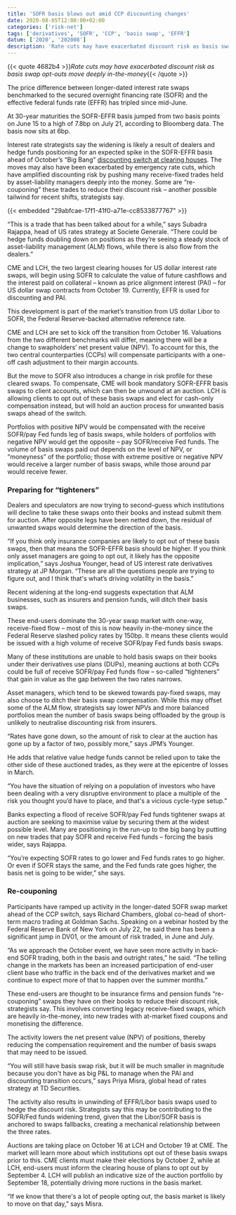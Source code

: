 ```yaml
---
title: 'SOFR basis blows out amid CCP discounting changes'
date: 2020-08-05T12:00:00+02:00
categories: ['risk-net']
tags: ['derivatives', 'SOFR', 'CCP', 'basis swap', 'EFFR']
datum: ['2020', '202008']
description: 'Rate cuts may have exacerbated discount risk as basis swap opt-outs move deeply in-the-money'
---
```


{{< quote 4682b4 >}}_Rate cuts may have exacerbated discount risk as basis swap opt-outs move deeply in-the-money_{{< /quote >}}

The price difference between longer-dated interest rate swaps benchmarked to the secured overnight financing rate (SOFR) and the effective federal funds rate (EFFR) has tripled since mid-June.

At 30-year maturities the SOFR-EFFR basis jumped from two basis points on June 15 to a high of 7.8bp on July 21, according to Bloomberg data. The basis now sits at 6bp.

Interest rate strategists say the widening is likely a result of dealers and hedge funds positioning for an expected spike in the SOFR-EFFR basis ahead of October’s “Big Bang” [discounting switch at clearing houses](https://www.risk.net/derivatives/6868566/lch-plans-october-2020-sofr-discounting-switch). The moves may also have been exacerbated by emergency rate cuts, which have amplified discounting risk by pushing many receive-fixed trades held by asset-liability managers deeply into the money. Some are “re-couponing” these trades to reduce their discount risk – another possible tailwind for recent shifts, strategists say.

{{< embedded "29abfcae-17f1-41f0-a71e-cc8533877767" >}}

“This is a trade that has been talked about for a while,” says Subadra Rajappa, head of US rates strategy at Societe Generale. “There could be hedge funds doubling down on positions as they’re seeing a steady stock of asset-liability management (ALM) flows, while there is also flow from the dealers.”

CME and LCH, the two largest clearing houses for US dollar interest rate swaps, will begin using SOFR to calculate the value of future cashflows and the interest paid on collateral – known as price alignment interest (PAI) – for US dollar swap contracts from October 19. Currently, EFFR is used for discounting and PAI.

This development is part of the market’s transition from US dollar Libor to SOFR, the Federal Reserve-backed alternative reference rate.

CME and LCH are set to kick off the transition from October 16. Valuations from the two different benchmarks will differ, meaning there will be a change to swapholders’ net present value (NPV). To account for this, the two central counterparties (CCPs) will compensate participants with a one-off cash adjustment to their margin accounts.

But the move to SOFR also introduces a change in risk profile for these cleared swaps. To compensate, CME will book mandatory SOFR-EFFR basis swaps to client accounts, which can then be unwound at an auction. LCH is allowing clients to opt out of these basis swaps and elect for cash-only compensation instead, but will hold an auction process for unwanted basis swaps ahead of the switch.

Portfolios with positive NPV would be compensated with the receive SOFR/pay Fed funds leg of basis swaps, while holders of portfolios with negative NPV would get the opposite – pay SOFR/receive Fed funds. The volume of basis swaps paid out depends on the level of NPV, or “moneyness” of the portfolio; those with extreme positive or negative NPV would receive a larger number of basis swaps, while those around par would receive fewer.

### Preparing for “tighteners”

Dealers and speculators are now trying to second-guess which institutions will decline to take these swaps onto their books and instead submit them for auction. After opposite legs have been netted down, the residual of unwanted swaps would determine the direction of the basis.

“If you think only insurance companies are likely to opt out of these basis swaps, then that means the SOFR-EFFR basis should be higher. If you think only asset managers are going to opt out, it likely has the opposite implication,” says Joshua Younger, head of US interest rate derivatives strategy at JP Morgan. “These are all the questions people are trying to figure out, and I think that's what’s driving volatility in the basis.”

Recent widening at the long-end suggests expectation that ALM businesses, such as insurers and pension funds, will ditch their basis swaps.

These end-users dominate the 30-year swap market with one-way, receive-fixed flow – most of this is now heavily in-the-money since the Federal Reserve slashed policy rates by 150bp. It means these clients would be issued with a high volume of receive SOFR/pay Fed funds basis swaps.

Many of these institutions are unable to hold basis swaps on their books under their derivatives use plans (DUPs), meaning auctions at both CCPs could be full of receive SOFR/pay Fed funds flow – so-called “tighteners” that gain in value as the gap between the two rates narrows.

Asset managers, which tend to be skewed towards pay-fixed swaps, may also choose to ditch their basis swap compensation. While this may offset some of the ALM flow, strategists say lower NPVs and more balanced portfolios mean the number of basis swaps being offloaded by the group is unlikely to neutralise discounting risk from insurers.

“Rates have gone down, so the amount of risk to clear at the auction has gone up by a factor of two, possibly more,” says JPM’s Younger.

He adds that relative value hedge funds cannot be relied upon to take the other side of these auctioned trades, as they were at the epicentre of losses in March.

“You have the situation of relying on a population of investors who have been dealing with a very disruptive environment to place a multiple of the risk you thought you’d have to place, and that's a vicious cycle-type setup.”

Banks expecting a flood of receive SOFR/pay Fed funds tightener swaps at auction are seeking to maximise value by securing them at the widest possible level. Many are positioning in the run-up to the big bang by putting on new trades that pay SOFR and receive Fed funds – forcing the basis wider, says Rajappa.

“You’re expecting SOFR rates to go lower and Fed funds rates to go higher. Or even if SOFR stays the same, and the Fed funds rate goes higher, the basis net is going to be wider,” she says.

### Re-couponing

Participants have ramped up activity in the longer-dated SOFR swap market ahead of the CCP switch, says Richard Chambers, global co-head of short-term macro trading at Goldman Sachs. Speaking on a webinar hosted by the Federal Reserve Bank of New York on July 22, he said there has been a significant jump in DV01, or the amount of risk traded, in June and July.

“As we approach the October event, we have seen more activity in back-end SOFR trading, both in the basis and outright rates,” he said. “The telling change in the markets has been an increased participation of end-user client base who traffic in the back end of the derivatives market and we continue to expect more of that to happen over the summer months.”

These end-users are thought to be insurance firms and pension funds “re-couponing” swaps they have on their books to reduce their discount risk, strategists say. This involves converting legacy receive-fixed swaps, which are heavily in-the-money, into new trades with at-market fixed coupons and monetising the difference.

The activity lowers the net present value (NPV) of positions, thereby reducing the compensation requirement and the number of basis swaps that may need to be issued.

“You will still have basis swap risk, but it will be much smaller in magnitude because you don't have as big P&L to manage when the PAI and discounting transition occurs,” says Priya Misra, global head of rates strategy at TD Securities.

The activity also results in unwinding of EFFR/Libor basis swaps used to hedge the discount risk. Strategists say this may be contributing to the SOFR/Fed funds widening trend, given that the Libor/SOFR basis is anchored to swaps fallbacks, creating a mechanical relationship between the three rates.

Auctions are taking place on October 16 at LCH and October 19 at CME. The market will learn more about which institutions opt out of these basis swaps prior to this. CME clients must make their elections by October 2, while at LCH, end-users must inform the clearing house of plans to opt out by September 4. LCH will publish an indicative size of the auction portfolio by September 18, potentially driving more ructions in the basis market.

“If we know that there's a lot of people opting out, the basis market is likely to move on that day,” says Misra.

